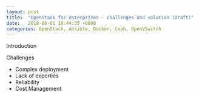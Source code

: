 ```yaml
---
layout: post
title:  "OpenStack for enterprises - challenges and solution (Draft)"
date:   2018-06-01 18:44:35 +0800
categories: OpenStack, Ansible, Docker, Ceph, OpenVSwitch
---
```


Introduction


Challenges

- Complex deployment  
- Lack of experties 
- Reliability
- Cost Management

